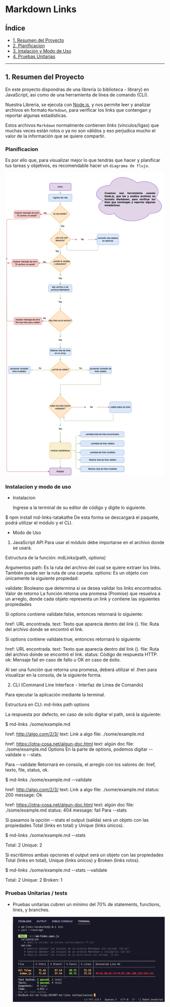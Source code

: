 # Markdown Links

## Índice

* [1. Resumen del Proyecto ](#1-resumen-del-Proyecto)
* [2. Planificacion](#2-Planificacion)
* [3. Intalacion y Modo de Uso](#3-Instalacion-y-Modo-de-Uso)
* [4. Pruebas Unitarias ](#4-Pruebas-Unitarias)

***

## 1. Resumen del Proyecto

En este proyecto dispondras de una librería (o biblioteca - library) en JavaScript, asi como de una herramienta de línea de comando (CLI).

Nuestra Libreria, se ejecuta con  [Node.js](https://nodejs.org/), y nos permite leer y analizar archivos en formato `Markdown`, para verificar los links que contengan y reportar algunas estadísticas.

Estos archivos `Markdown` normalmente contienen _links_ (vínculos/ligas) que muchas veces están rotos o ya no son válidos y eso perjudica mucho el valor de la información que se quiere compartir. 

### Planificacion

Es por ello que, para visualizar mejor lo que tendrás que hacer y planificar tus tareas y objetivos, es recomendable hacer un
`diagrama de flujo`.

  ![md-links](diagrama%20.png)
  
### Instalacion y modo de uso 

- Instalacion

  Ingrese a la terminal de su editor de código y digite lo siguiente.

$ npm install md-links-tatakathe
De esta forma se descargará el paquete, podrá utilizar el módulo y el CLI.

- Modo de Uso
  
1) JavaScript API
Para usar el módulo debe importarse en el archivo donde se usará.

Estructura de la función: mdLinks(path, options)

Argumentos
path: Es la ruta del archivo del cual se quiere extraer los links. También puede ser la ruta de una carpeta.
options: Es un objeto con únicamente la siguiente propiedad:

validate: Booleano que determina si se desea validar los links encontrados.
Valor de retorno
La función retorna una promesa (Promise) que resuelva a un arreglo, donde cada objeto representa un link y contiene las siguientes propiedades

Si options contiene validate:false, entonces retornará lo siguiente:

href: URL encontrada.
text: Texto que aparecía dentro del link (<a>).
file: Ruta del archivo donde se encontró el link.

Si options contiene validate:true, entonces retornará lo siguiente:

href: URL encontrada.
text: Texto que aparecía dentro del link (<a>).
file: Ruta del archivo donde se encontró el link.
status: Código de respuesta HTTP.
ok: Mensaje fail en caso de fallo u OK en caso de éxito.

Al ser una función que retorna una promesa, deberá utilizar el .then para visualizar en la consola, de la siguiente forma.

2) CLI (Command Line Interface - Interfaz de Línea de Comando)

Para ejecutar la aplicación mediante la terminal.

Estructura en CLI: md-links path options

La respuesta por defecto, en caso de solo digitar el path, será la siguiente:

$ md-links ./some/example.md

href: http://algo.com/2/3/
text: Link a algo
file: ./some/example.md

href: https://otra-cosa.net/algun-doc.html
text: algún doc
file: ./some/example.md
Options
En la parte de options, podemos digitar --validate o --stats.

Para --validate
Retornará en consola, el arreglo con los valores de: href, texto, file, status, ok.

$ md-links ./some/example.md --validate

href: http://algo.com/2/3/
text: Link a algo
file: ./some/example.md
status: 200
message: Ok 

href: https://otra-cosa.net/algun-doc.html
text: algún doc
file: ./some/example.md
status: 404 
message: fail
Para --stats

Si pasamos la opción --stats el output (salida) será un objeto con las propiedades Total (links en total) y Unique (links únicos).

$ md-links ./some/example.md --stats

Total: 2
Unique: 2

Si escribimos ambas opciones el output será un objeto con las propiedades Total (links en total), Unique (links únicos) y Broken (links rotos).

$ md-links ./some/example.md --stats --validate

Total: 2
Unique: 2
Broken: 1

### Pruebas Unitarias / tests

* Pruebas unitarias cubren un mínimo del 70% de statements, functions, lines, y branches.

  ![md-links](test.png)

